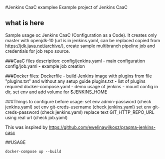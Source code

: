#Jenkins CaaC examplee
Example project of Jenkins CaaC
## what is here
Sample usage oc Jenkins CaaC (Configuration as a Code). 
It creates only master with openjdk-10 (url is in jenkins.yaml, can be replaced copied from https://jdk.java.net/archive/), create sample multibranch pipeline job and credentials for job repo source.

###CaaC files description:
config/jenkins.yaml - main configuration
config/job.yaml - example job creation

###Docker files:
Dockerfile - build Jenkins image with plugins from file "plugins.txt" and without any setup guide
plugins.txt - list of plugins required
docker-compose.yaml - demo usage of jenkins - mount config in dir, set env and add volume for $JENKINS_HOME

###Things to configure before usage:
set env admin-password (check jenkins.yaml)
set env git-creds-username (check jenkins.yaml)
set env git-creds-password (check jenkins.yaml)
replace text GIT_HTTP_REPO_URL using real url (check job.yaml)


This was inspired by https://github.com/ewelinawilkosz/praqma-jenkins-casc

##USAGE

```
docker-compose up --build
```
